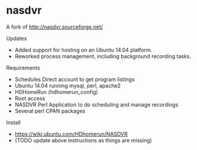 # nasdvr
A fork of http://nasdvr.sourceforge.net/

Updates
- Added support for hosting on an Ubuntu 14.04 platform.  
- Reworked process management, including background recording tasks.

Requirements
- Schedules Direct account to get program listings
- Ubuntu 14.04 running mysql, perl, apache2
- HDHomeRun (hdhomerun_config)
- Root access
- NASDVR Perl Application to do scheduling and manage recordings
- Several perl CPAN packages

Install
- https://wiki.ubuntu.com/HDhomerun/NASDVR
- (TODO update above instructions as things are missing)
